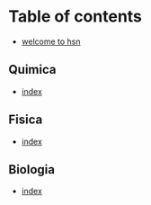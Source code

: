 # Table of contents

* [welcome to hsn](README.md)

## Quimica
* [index](Quimica/index.md)

## Fisica
* [index](Fisica/index.md)

## Biologia
* [index](Biologia/index.md)
